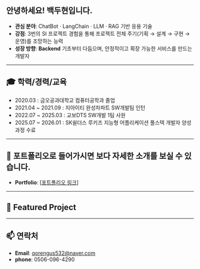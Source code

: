 안녕하세요! 백두현입니다.
---

- **관심 분야**: ChatBot · LangChain · LLM · RAG 기반 응용 기술
- **강점**: 3번의 SI 프로젝트 경험을 통해 프로젝트 전체 주기(기획 → 설계 → 구현 → 운영)를 조망하는 능력
- **성장 방향**: **Backend** 기초부터 다듬으며, 안정적이고 확장 가능한 서비스를 만드는 개발자


---

## 🎓 학력/경력/교육

- 2020.03 : 금오공과대학교 컴퓨터공학과 졸업
- 2021.04 ~ 2021.09 : 지아이티 완성차파트 SW개발팀 인턴 
- 2022.07 ~ 2025.03 : 교보DTS SW개발 1팀 사원
- 2025.07 ~ 2026.01 : SK쉴더스 루키즈 지능형 어플리케이션 풀스텍 개발자 양성과정 수료

---

## 🔗 포트폴리오로 들어가시면 보다 자세한 소개를 보실 수 있습니다.
- **Portfolio**: [[포트폴리오 링크](https://www.backduu-portfolio.com)]

---

## 📂 Featured Project


---

## 📫 연락처
- **Email**: qorengus532@naver.com 
- **phone**: 0506-096-4290

